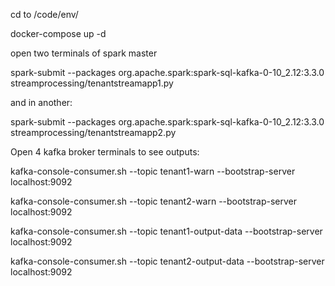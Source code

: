 cd to /code/env/

docker-compose up -d

open two terminals of spark master

spark-submit --packages org.apache.spark:spark-sql-kafka-0-10_2.12:3.3.0 streamprocessing/tenantstreamapp1.py

and in another:

spark-submit --packages org.apache.spark:spark-sql-kafka-0-10_2.12:3.3.0 streamprocessing/tenantstreamapp2.py


Open 4 kafka broker terminals to see outputs:

kafka-console-consumer.sh --topic tenant1-warn --bootstrap-server localhost:9092

kafka-console-consumer.sh --topic tenant2-warn --bootstrap-server localhost:9092

kafka-console-consumer.sh --topic tenant1-output-data --bootstrap-server localhost:9092

kafka-console-consumer.sh --topic tenant2-output-data --bootstrap-server localhost:9092
